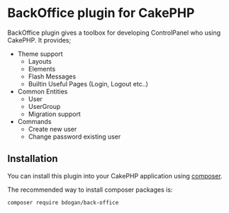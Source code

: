 # BackOffice plugin for CakePHP

BackOffice plugin gives a toolbox for developing ControlPanel who using CakePHP. It provides;

* Theme support
  * Layouts
  * Elements
  * Flash Messages
  * Builtin Useful Pages (Login, Logout etc..)
* Common Entities
  * User
  * UserGroup
  * Migration support
* Commands
  * Create new user
  * Change password existing user
  

## Installation

You can install this plugin into your CakePHP application using [composer](https://getcomposer.org).

The recommended way to install composer packages is:

```
composer require bdogan/back-office
```
